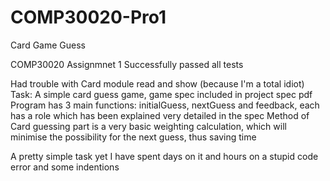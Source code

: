 # COMP30020-Pro1
Card Game Guess

COMP30020 Assignmnet 1 Successfully passed all tests

Had trouble with Card module read and show (because I'm a total idiot) Task: A simple card guess game, game spec included in project spec pdf Program has 3 main functions: initialGuess, nextGuess and feedback, each has a role which has been explained very detailed in the spec Method of Card guessing part is a very basic weighting calculation, which will minimise the possibility for the next guess, thus saving time

A pretty simple task yet I have spent days on it and hours on a stupid code error and some indentions
